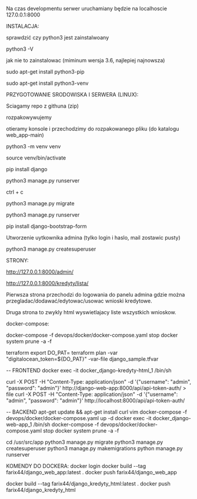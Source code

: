Na czas developmentu serwer uruchamiany będzie na localhoscie 127.0.0.1:8000


INSTALACJA:

sprawdzić czy python3 jest zainstalwoany

python3 -V

jak nie to zainstalowac (miminum wersja 3.6, najlepiej najnowsza)

sudo apt-get install python3-pip

sudo apt-get install python3-venv



PRZYGOTOWANIE SRODOWISKA I SERWERA (LINUX):

Sciagamy repo z githuna (zip)

rozpakowywujemy

otieramy konsole i przechodzimy do rozpakowanego pliku (do katalogu web_app-main)

python3 -m venv venv

source venv/bin/activate

pip install django

python3 manage.py runserver

ctrl + c

python3 manage.py migrate

python3 manage.py runserver

pip install django-bootstrap-form


Utworzenie uytkownika admina (tylko login i haslo, mail zostawic pusty)

python3 manage.py createsuperuser


STRONY:

http://127.0.0.1:8000/admin/

http://127.0.0.1:8000/kredyty/lista/


Pierwsza strona przechodzi do logowania do panelu admina gdzie można przegladac/dodawać/edytowac/usowac wnioski kredytowe. 

Druga strona to zwykly html wyswietlajacy liste wszystkich wnioskow.

docker-compose:

docker-compose -f devops/docker/docker-compose.yaml stop
docker system prune -a -f

terraform
export DO_PAT=<TOKEN>
terraform plan -var "digitalocean_token=${DO_PAT}" -var-file django_sample.tfvar

-- FRONTEND
docker exec -it docker_django-kredyty-html_1 /bin/sh

curl -X POST -H "Content-Type: application/json" -d '{"username": "admin", "password": "admin"}' http://django-web-app:8000/api/api-token-auth/ > file
curl -X POST -H "Content-Type: application/json" -d '{"username": "admin", "password": "admin"}' http://localhost:8000/api/api-token-auth/

-- BACKEND
apt-get update && apt-get install curl vim
docker-compose -f devops/docker/docker-compose.yaml up -d
docker exec -it docker_django-web-app_1 /bin/sh
docker-compose -f devops/docker/docker-compose.yaml stop
docker system prune -a -f

cd /usr/src/app
python3 manage.py migrate
python3 manage.py createsuperuser
python3 manage.py makemigrations
python manage.py runserver


KOMENDY DO DOCKERA:
docker login
docker build --tag farix44/django_web_app:latest .
docker push farix44/django_web_app

docker build --tag farix44/django_kredyty_html:latest .
docker push farix44/django_kredyty_html
